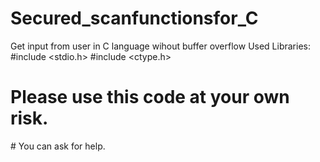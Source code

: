 # Secured_scanfunctionsfor_C
Get input from user in C language wihout buffer overflow
Used Libraries:
#include <stdio.h>
#include <ctype.h>
# Please use this code at your own risk.
# You can ask for help.
